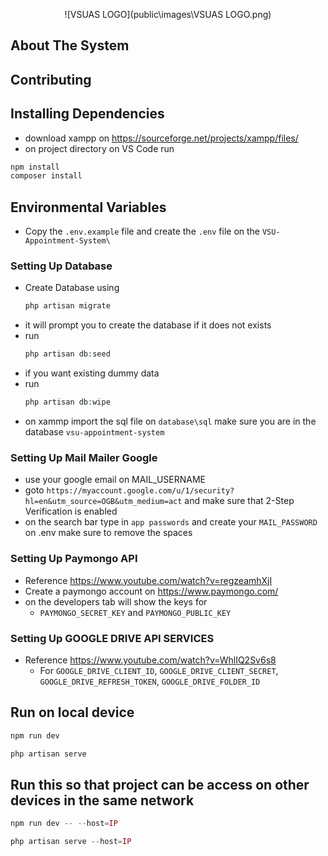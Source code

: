 <p align="center">![VSUAS LOGO](public\images\VSUAS LOGO.png)</p>


## About The System

## Contributing
## Installing Dependencies
- download xampp on https://sourceforge.net/projects/xampp/files/
- on project directory on VS Code run
```php
npm install
composer install
```
## Environmental Variables
  - Copy the `.env.example` file and create the `.env` file on the `VSU-Appointment-System\`
### Setting Up Database
  - Create Database using
    ```php
    php artisan migrate
    ```
  - it will prompt you to create the database if it does not exists
  - run
    ```php
    php artisan db:seed
    ```
  - if you want existing dummy data
  - run
    ```php
    php artisan db:wipe
    ```
  - on xammp import the sql file on `database\sql` make sure you are in the database `vsu-appointment-system`
### Setting Up Mail Mailer Google
  - use your google email on MAIL_USERNAME
  - goto `https://myaccount.google.com/u/1/security?hl=en&utm_source=OGB&utm_medium=act` and make sure that 2-Step Verification is enabled
  - on the search bar type in `app passwords` and create your `MAIL_PASSWORD` on .env make sure to remove the spaces
### Setting Up Paymongo API
  - Reference https://www.youtube.com/watch?v=regzeamhXjI
  - Create a paymongo account on https://www.paymongo.com/
  - on the developers tab will show the keys for
    - `PAYMONGO_SECRET_KEY` and `PAYMONGO_PUBLIC_KEY`
### Setting Up GOOGLE DRIVE API SERVICES
  - Reference https://www.youtube.com/watch?v=WhlIQ2Sv6s8
    - For `GOOGLE_DRIVE_CLIENT_ID`, `GOOGLE_DRIVE_CLIENT_SECRET`, `GOOGLE_DRIVE_REFRESH_TOKEN`, `GOOGLE_DRIVE_FOLDER_ID`
## Run on local device
```php
npm run dev
```
```php
php artisan serve
```
## Run this so that project can be access on other devices in the same network
```php
npm run dev -- --host=IP
```
```php
php artisan serve --host=IP
```

